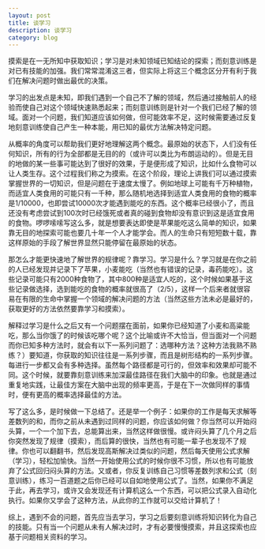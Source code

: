 ```yaml
---
layout: post
title: 谈学习
description: 谈学习
category: blog
---
```

摸索是在一无所知中获取知识；学习是对未知领域已知结论的探索；而刻意训练是对已有技能的加强。我们常常混淆这三者，但实际上将这三个概念区分开有利于我们在解决问题时做出最优的决策。

学习的出发点是未知，即我们遇到一个自己不了解的领域，然后通过接触前人的经验而使自己对这个领域快速熟悉起来；而刻意训练则是针对一个我们已经了解的领域。面对一个问题，我们知道应该如何做，但可能效率不足，这时候需要通过反复地刻意训练使自己产生一种本能，用已知的最优方法解决特定问题。

从概率的角度可以帮助我们更好地理解这两个概念。最原始的状态下，人们没有任何知识，所有的行为全部都是无目的的（或许可以类比为布朗运动的）。但是无目的地做的某一些事可能达到了很好的效果，于是便形成了知识，比如什么食物可以让人类生存。这个过程我们称之为摸索。在这个阶段，理论上讲我们可以通过摸索掌握世界的一切知识，但是问题在于速度太慢了。例如地球上可能有千万种植物，而适宜人类食用的可能只有一千种，那么随机地选择到适宜人类食用的食物的概率是1/10000，也即尝试10000次才能遇到能吃的东西。这个概率已经很小了，而且还没有考虑尝试到100次时已经饿死或者真的碰到食物却没有意识到这是适宜食用的食物。啰啰嗦嗦写这么多，就是想要表达即使是苹果能吃这么简单的知识，如果靠无目的地探索可能也要几十年一个人才能学会。而人的生命只有短短数十载，靠这样原始的手段了解世界显然只能停留在最原始的状态。

那怎么才能更快速地了解世界的规律呢？靠学习。学习是什么？学习就是在你之前的人已经发现并记录下了苹果，小麦能吃（当然也有错误的记录，毒药能吃）。这些记录可能只有2000种食物了，其中800种是适宜人吃的，这个时候如果基于这些记录做选择，选到能吃的食物的概率就很高了（2/5），这样一个后来者就很容易在有限的生命中掌握一个领域的解决问题的方法（当然这些方法未必是最好的，获取更好的方法依然要靠学习和摸索）。

解释过学习是什么之后又有一个问题摆在面前，如果你已经知道了小麦和高粱能吃，那么当你饿了的时候该吃哪个呢？这个比喻或许不大恰当，但当面对一个问题而你已知多种方法时，就会有以下一系列问题了：选哪种方法？这种方法我熟不熟练？）要知道，你获取的知识往往是一系列步骤，而且是树形结构的一系列步骤。每进行一步都又会有多种选择。虽然每个路径都是可行的，但效率和效果却可能不同。这个时候，就要靠刻意训练来加深最佳路径在我们大脑中的印象。也就是通过重复地实践，让最佳方案在大脑中出现的频率更高，于是在下一次做同样的事情时，便有更高的概率选择最佳的方法。

写了这么多，是时候做一下总结了。还是举一个例子：如果你的工作是每天求解等差数列的和，而你之前从未遇到过同样的问题，你应该如何做？你当然可以开始闷头算，一个一个加下去，总能算出来，当然这样做很慢。或许闷头算了几个月之后你突然发现了规律（摸索），而后算的很快，当然也有可能一辈子也发现不了规律。你也可以翻翻书，然后发现高斯解决过类似的问题，然后每天使用公式求解（学习），轻松加愉快。当然一开始使用公式的时候你很不习惯，所以也有可能放弃了公式回归闷头算的方法。又或者，你反复训练自己习惯等差数列求和公式（刻意训练），练习一百道题之后你已经可以自如地使用公式了。当然，如果你不满足于此，再去学习，或许又会发现还有计算机这么一个东西，可以把公式录入自动化执行。如果你又学会了这种方法，从此你的工作就可以交给计算机了！

综上，遇到不会的问题，首先应当去学习，学习之后要刻意训练将知识转化为自己的技能。只有当一个问题从未有人解决过时，才有必要慢慢摸索，并且这探索也应基于问题相关资料的学习。